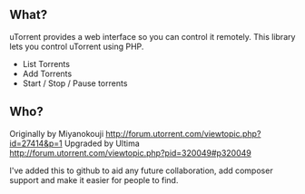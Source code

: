What?
----
uTorrent provides a web interface so you can control it remotely. This library lets you control uTorrent using PHP.

* List Torrents
* Add Torrents
* Start / Stop / Pause torrents


Who?
----
Originally by Miyanokouji http://forum.utorrent.com/viewtopic.php?id=27414&p=1
Upgraded by Ultima http://forum.utorrent.com/viewtopic.php?pid=320049#p320049

I've added this to github to aid any future collaboration, add composer support and make it easier for people to find.